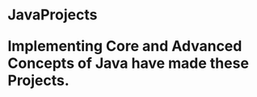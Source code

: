 <h1>JavaProjects</h>
<p>Implementing Core and Advanced Concepts of Java have made these Projects.<p>

